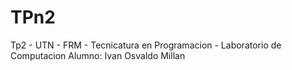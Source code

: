 # TPn2
Tp2 - UTN - FRM - Tecnicatura en Programacion - Laboratorio de Computacion
Alumno: Ivan Osvaldo Millan
